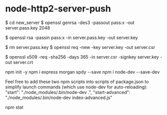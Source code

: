 # node-http2-server-push
$ cd new_server
$ openssl genrsa -des3 -passout pass:x -out server.pass.key 2048

$ openssl rsa -passin pass:x -in server.pass.key -out server.key

$ rm server.pass.key
$ openssl req -new -key server.key -out server.csr

$ openssl x509 -req -sha256 -days 365 -in server.csr -signkey server.key -out server.crt


npm init -y
npm i express morgan spdy --save
npm i node-dev --save-dev

Feel free to add these two npm scripts into scripts of package.json to simplify launch commands (which use node-dev for auto-reloading):
    "start": "./node_modules/.bin/node-dev .",
    "start-advanced": "./node_modules/.bin/node-dev index-advanced.js"

npm stat